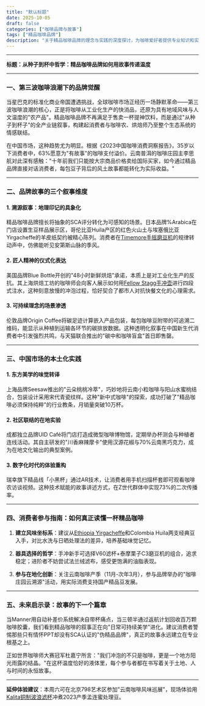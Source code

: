 ```yaml
---
title: "默认标题"
date: 2025-10-05
draft: false
categories: ["咖啡品牌与故事"]
tags: ["精品咖啡品牌"]
description: "关于精品咖啡品牌的理念与实践的深度探讨，为咖啡爱好者提供专业知识和实用指南。"
---
```


---
**标题：从种子到杯中哲学：精品咖啡品牌如何用故事传递温度**

---

### 一、第三波咖啡浪潮下的品牌觉醒

当星巴克的标准化商业帝国遭遇挑战，全球咖啡市场正经历一场静默革命——第三波咖啡浪潮的核心，正是将咖啡从工业化生产的快消品，还原为具有地域风味与人文温度的"农产品"。精品咖啡品牌不再满足于售卖一杯提神饮料，而是通过"从种子到杯子"的全产业链叙事，构建起消费者与咖啡农、烘焙师乃至整个生态系统的情感联结。

在中国市场，这种趋势尤为明显。根据《2023中国咖啡消费洞察报告》，35岁以下消费者中，63%愿意为"有故事"的咖啡支付溢价。云南普洱的咖啡庄园主李思航对此深有感触："十年前我们只能按大宗商品价格卖给国际买家，如今通过精品品牌直接对话消费者，每包豆子背后的风土故事都能转化为实际收益。"

---

### 二、品牌故事的三个叙事维度

#### 1. 溯源叙事：地理印记的具象化
精品咖啡品牌擅长将抽象的SCA评分转化为可感知的场景。日本品牌%Arabica在门店设置生豆样品展示区，哥伦比亚Huila产区的红色火山土与埃塞俄比亚Yirgacheffe的羊皮纸契约被精心陈列。消费者在[Timemore手摇磨豆机](https://www.amazon.com/s?k=Timemore%E6%89%8B%E6%91%87%E7%A3%A8%E8%B1%86%E6%9C%BA&tag=coffeeprism-20)的规律转动声中，仿佛能听见安第斯山脉的季风。

#### 2. 匠人精神的仪式化表达
美国品牌Blue Bottle开创的"48小时新鲜烘焙"承诺，本质上是对工业化生产的反抗。其上海烘焙工坊的咖啡师会向客人展示如何用[Fellow Stagg手冲壶](https://www.amazon.com/s?k=Fellow%20Stagg%E6%89%8B%E5%86%B2%E5%A3%B6&tag=coffeeprism-20)进行四段式注水，这种刻意放慢的冲泡过程，恰好契合了都市人对抗快餐文化的心理需求。

#### 3. 可持续理念的场景渗透
伦敦品牌Origin Coffee将碳足迹计算嵌入产品包装，每包咖啡豆附带的可追溯二维码，能显示从种植到运输各环节的碳排放数据。这种透明化叙事在中国新生代消费者中引发强烈共鸣，与天猫联合推出的"碳中和咖啡盲盒"首日即售罄。

---

### 三、中国市场的本土化实践

#### 1. 东方美学的味觉转译
上海品牌Seesaw推出的"云朵桃桃冷萃"，巧妙地将云南小粒咖啡与阳山水蜜桃结合，包装设计采用宋代青瓷纹样。这种"新中式咖啡"的探索，成功打破了"精品咖啡必须保持纯粹"的行业教条，月销量突破10万杯。

#### 2. 社区联结的在地实验
成都独立品牌UID Café将门店打造成微型咖啡博物馆，定期举办杯测会与种植者连线活动。其自主研发的"川香麻辣摩卡"使用汉源花椒与70%云南黑巧克力，成为在地文化输出的典型案例。

#### 3. 数字化时代的体验重构
瑞幸旗下精品线「小黑杯」通过AR技术，让消费者用手机扫描杯套即可观看咖啡农访谈视频。这种技术赋能的故事讲述方式，在Z世代群体中实现73%的二次传播率。

---

### 四、消费者参与指南：如何真正读懂一杯精品咖啡

1. **建立风味坐标系**：建议从[Ethiopia Yirgacheffe](https://www.amazon.com/s?k=Ethiopia%20Yirgacheffe&tag=coffeeprism-20)和Colombia Huila两支经典豆入手，对比水洗与日晒处理法的差异，培养基础味觉记忆。

2. **器具选择的哲学**：手冲新手可选择V60滤杯+泰摩栗子C3磨豆机的组合，追求稳定；进阶者不妨尝试法兰绒滤布，感受更饱满的油脂表现。

3. **参与在地化创新**：关注云南咖啡产季（11月-次年3月），参与品牌举办的"咖啡庄园云溯源"活动，用实际消费支持国产精品豆发展。

---

### 五、未来启示录：故事的下一个篇章

当Manner用自动补差价系统解决自带杯痛点，当三顿半通过返航计划回收百万颗咖啡胶囊，我们看到精品咖啡的叙事正在向"日常可持续美学"进化。建议消费者警惕那些只有情怀PPT却没有SCA认证的"伪精品品牌"，真正的故事永远建立在专业根基之上。

正如世界咖啡师大赛冠军杜嘉宁所言："我们冲泡的不只是咖啡，更是一个地方阳光雨露的结晶。"在这杯温度恰好的液体里，每个参与者都在书写着关于土地、人与时间的永恒故事。

--- 
**延伸体验建议**：本周六可在北京798艺术区参加"云南咖啡风味巡展"，现场体验用[Kalita铜制波浪滤杯](https://www.amazon.com/s?k=Kalita%E9%93%9C%E5%88%B6%E6%B3%A2%E6%B5%AA%E6%BB%A4%E6%9D%AF&tag=coffeeprism-20)冲煮2023产季孟连蜜处理豆。